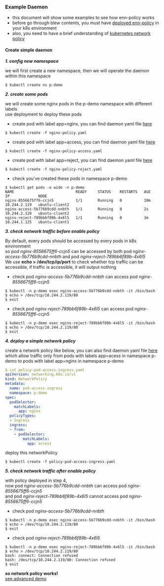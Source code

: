 ### Example Daemon

- this document will show some examples to see how enn-policy works
- before go through blew contents, you must have [deployed enn-policy](./user-guide.md) in your k8s environment
- also, you need to have a brief understanding of [kubernetes network policy](https://kubernetes.io/docs/concepts/services-networking/network-policies/)

#### Create simple daemon

**_1. config new namespace_**

we will first create a new namespace, then we will operate the daemon within this namespace

```
$ kubectl create ns p-demo
```

**_2. create some pods_**

we will create some nginx pods in the p-demo namespace with different labels  
use deployment to deploy these pods

- create pod with label app=nginx, you can find daemon yaml file [here](./yaml/nginx-policy.yaml)
 
```
$ kubectl create -f nginx-policy.yaml
```

- create pod with label app=access, you can find daemon yaml file [here](./yaml/nginx-policy-access.yaml)

```
$ kubectl create -f nginx-policy-access.yaml
```

- create pod with label app=reject, you can find daemon yaml file [here](./yaml/nginx-policy-reject.yaml)

```
$ kubectl create -f nginx-policy-reject.yaml
```

- check you've created these pods in namespace p-demo

```
$ kubectl get pods -o wide -n p-demo
NAME                            READY     STATUS    RESTARTS   AGE       IP             NODE
nginx-8556675ff6-ccjn5          1/1       Running   0          10m       10.244.2.119   ubuntu-client2
nginx-access-5b776b9cdd-nnbth   1/1       Running   0          2s        10.244.2.120   ubuntu-client2
nginx-reject-789bb6f89b-4x6l5   1/1       Running   0          3m        10.244.1.125   ubuntu-client1

```

**_3. check network traffic before enable policy_**

By default, every pods should be accessed by every pods in k8s environment  
so pod _nginx-8556675ff6-ccjn5_ can be accessed by both pod _nginx-access-5b776b9cdd-nnbth_ and pod _nginx-reject-789bb6f89b-4x6l5_  
We use **echo > /dev/tcp/ip/port** to check whether tcp traffic can be accessible, if traffic is accessible, it will output nothing

- check pod _nginx-access-5b776b9cdd-nnbth_ can access pod _nginx-8556675ff6-ccjn5_

```
$ kubectl -n p-demo exec nginx-access-5b776b9cdd-nnbth -it /bin/bash
$ echo > /dev/tcp/10.244.2.119/80
$ exit
```

- check pod _nginx-reject-789bb6f89b-4x6l5_ can access pod _nginx-8556675ff6-ccjn5_

```
$ kubectl -n p-demo exec nginx-reject-789bb6f89b-4x6l5 -it /bin/bash
$ echo > /dev/tcp/10.244.2.119/80
$ exit
```

**_4. deploy a simple network policy_**

create a network policy like below, you can also find daemon yaml file [here](./yaml/policy-pod-acess-ingress.yaml)  
which allow traffic only from pods with labels app=acess in namespace p-demo to pods with label app=nginx in namespace p-demo

```yaml
$ cat policy-pod-access-ingress.yaml
apiVersion: networking.k8s.io/v1
kind: NetworkPolicy
metadata:
  name: pod-access-ingress
  namespace: p-demo
spec:
  podSelector:
    matchLabels:
      app: nginx
  policyTypes:
  - Ingress
  ingress:
  - from:
    - podSelector:
        matchLabels:
          app: access

```

deploy this networkPolicy

```
$ kubectl create -f policy-pod-access-ingress.yaml
```

**_5. check network traffic after enable policy_**

with policy deployed in step 4,  
now pod _nginx-access-5b776b9cdd-nnbth_ can access pod _nginx-8556675ff6-ccjn5_  
and pod _nginx-reject-789bb6f89b-4x6l5_ cannot access pod _nginx-8556675ff6-ccjn5_

- check pod _nginx-access-5b776b9cdd-nnbth_

```
$ kubectl -n p-demo exec nginx-access-5b776b9cdd-nnbth -it /bin/bash
$ echo > /dev/tcp/10.244.2.119/80
$ exit
```
- check pod _nginx-reject-789bb6f89b-4x6l5_

```
$ kubectl -n p-demo exec nginx-reject-789bb6f89b-4x6l5 -it /bin/bash
$ echo > /dev/tcp/10.244.2.119/80
bash: connect: Connection refused
bash: /dev/tcp/10.244.2.119/80: Connection refused
$ exit
```

**so network policy works!**  
[see advanced demo](./advaned-daemon.md)